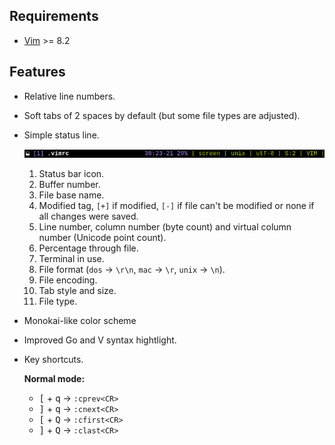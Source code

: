 ## Requirements

* [Vim](https://www.vim.org/) >= 8.2

## Features

* Relative line numbers.

* Soft tabs of 2 spaces by default (but some file types are adjusted).

* Simple status line.

  <p align="center">
    <img src="screenshots/statusline.png"/>
  </p>

  1. Status bar icon.
  2. Buffer number.
  3. File base name.
  4. Modified tag, `[+]` if modified, `[-]` if file can't be modified or none
     if all changes were saved.
  5. Line number, column number (byte count) and virtual column number
     (Unicode point count).
  6. Percentage through file.
  7. Terminal in use.
  8. File format (`dos` -> `\r\n`, `mac` -> `\r`, `unix` -> `\n`).
  9. File encoding.
  10. Tab style and size.
  11. File type.

* Monokai-like color scheme

* Improved Go and V syntax hightlight.

* Key shortcuts.

  **Normal mode:**

  * <kbd>[</kbd> + <kbd>q</kbd> -> `:cprev<CR>`
  * <kbd>]</kbd> + <kbd>q</kbd> -> `:cnext<CR>`
  * <kbd>[</kbd> + <kbd>Q</kbd> -> `:cfirst<CR>`
  * <kbd>]</kbd> + <kbd>Q</kbd> -> `:clast<CR>`

